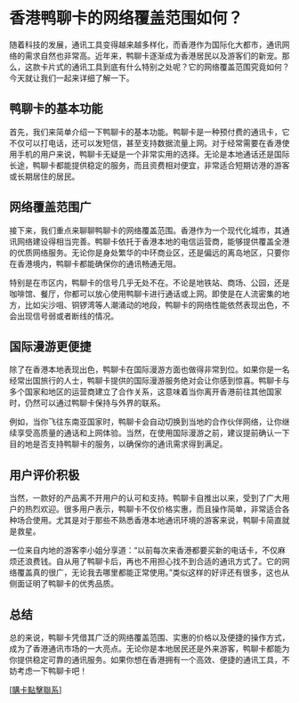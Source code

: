 # 香港鸭聊卡的网络覆盖范围如何？

随着科技的发展，通讯工具变得越来越多样化，而香港作为国际化大都市，通讯网络的需求自然也非常高。近年来，鸭聊卡逐渐成为香港居民以及游客们的新宠。那么，这款卡片式的通讯工具到底有什么特别之处呢？它的网络覆盖范围究竟如何？今天就让我们一起来详细了解一下。

## 鸭聊卡的基本功能

首先，我们来简单介绍一下鸭聊卡的基本功能。鸭聊卡是一种预付费的通讯卡，它不仅可以打电话，还可以发短信，甚至支持数据流量上网。对于经常需要在香港使用手机的用户来说，鸭聊卡无疑是一个非常实用的选择。无论是本地通话还是国际长途，鸭聊卡都能提供稳定的服务，而且资费相对便宜，非常适合短期访港的游客或长期居住的居民。

## 网络覆盖范围广

接下来，我们重点来聊聊鸭聊卡的网络覆盖范围。香港作为一个现代化城市，其通讯网络建设得相当完善。鸭聊卡依托于香港本地的电信运营商，能够提供覆盖全港的优质网络服务。无论你是身处繁华的中环商业区，还是偏远的离岛地区，只要你在香港境内，鸭聊卡都能确保你的通讯畅通无阻。

特别是在市区内，鸭聊卡的信号几乎无处不在。不论是地铁站、商场、公园，还是咖啡馆、餐厅，你都可以放心使用鸭聊卡进行通话或上网。即使是在人流密集的地方，比如尖沙咀、铜锣湾等人潮涌动的地段，鸭聊卡的网络性能依然表现出色，不会出现信号弱或者断线的情况。

## 国际漫游更便捷

除了在香港本地表现出色，鸭聊卡在国际漫游方面也做得非常到位。如果你是一名经常出国旅行的人士，鸭聊卡提供的国际漫游服务绝对会让你感到惊喜。鸭聊卡与多个国家和地区的运营商建立了合作关系，这意味着当你离开香港前往其他国家时，仍然可以通过鸭聊卡保持与外界的联系。

例如，当你飞往东南亚国家时，鸭聊卡会自动切换到当地的合作伙伴网络，让你继续享受高质量的通话和上网体验。当然，在使用国际漫游之前，建议提前确认一下目的地是否支持鸭聊卡的服务，以确保你的通讯需求得到满足。

## 用户评价积极

当然，一款好的产品离不开用户的认可和支持。鸭聊卡自推出以来，受到了广大用户的热烈欢迎。很多用户表示，鸭聊卡不仅价格实惠，而且操作简单，非常适合各种场合使用。尤其是对于那些不熟悉香港本地通讯环境的游客来说，鸭聊卡简直就是救星。

一位来自内地的游客李小姐分享道：“以前每次来香港都要买新的电话卡，不仅麻烦还浪费钱。自从用了鸭聊卡后，再也不用担心找不到合适的通讯方式了。它的网络覆盖真的很广，无论我去哪里都能正常使用。”类似这样的好评还有很多，这也从侧面证明了鸭聊卡的优秀品质。

## 总结

总的来说，鸭聊卡凭借其广泛的网络覆盖范围、实惠的价格以及便捷的操作方式，成为了香港通讯市场的一大亮点。无论你是本地居民还是外来游客，鸭聊卡都能为你提供稳定可靠的通讯服务。如果你想在香港拥有一个高效、便捷的通讯工具，不妨考虑一下鸭聊卡吧！

[[購卡點擊聯系](https://t.me/s/SXDXQF)]